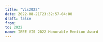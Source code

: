 ```yaml
---
title: "Vis2022"
date: 2022-08-21T23:32:57-04:00
draft: false
from:
to: 2022
name: IEEE VIS 2022 Honorable Mention Award
---
```


